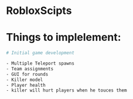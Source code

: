 # RobloxScipts

# Things to implelement: 
```bash
# Initial game development

- Multiple Teleport spawns
- Team assignments
- GUI for rounds
- Killer model
- Player health
- killer will hurt players when he touces them
```
